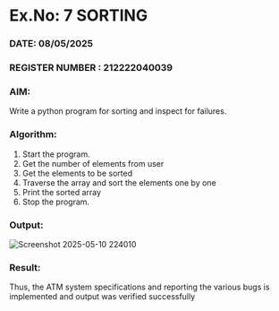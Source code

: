 # Ex.No: 7  SORTING
### DATE:    08/05/2025                                                                        
### REGISTER NUMBER : 212222040039
### AIM: 
Write a python program for sorting and inspect for failures.

### Algorithm: 

1. Start the program. 
2. Get the number of elements from user 
3. Get the elements to be sorted 
4. Traverse the array and sort the elements one by one 
5. Print the sorted array 
6. Stop the program.


### Output:

![Screenshot 2025-05-10 224010](https://github.com/user-attachments/assets/d1bf05a9-e0a8-43ef-bb37-e0e1a09608e1)

### Result:
Thus, the ATM system specifications and reporting the various bugs is implemented and output was verified successfully

